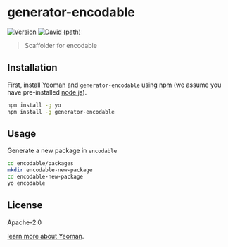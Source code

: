 # generator-encodable

[![Version](https://img.shields.io/npm/v/generator-encodable.svg?style=flat)](https://img.shields.io/npm/v/generator-encodable.svg?style=flat-square)
[![David (path)](https://img.shields.io/david/kristw/encodable.svg?path=packages%2Fgenerator-encodable&style=flat-square)](https://david-dm.org/kristw/encodable?path=packages/generator-encodable)

> Scaffolder for encodable

## Installation

First, install [Yeoman](http://yeoman.io) and `generator-encodable` using
[npm](https://www.npmjs.com/) (we assume you have pre-installed [node.js](https://nodejs.org/)).

```bash
npm install -g yo
npm install -g generator-encodable
```

## Usage

Generate a new package in `encodable`

```bash
cd encodable/packages
mkdir encodable-new-package
cd encodable-new-package
yo encodable
```

## License

Apache-2.0

[learn more about Yeoman](http://yeoman.io/).
